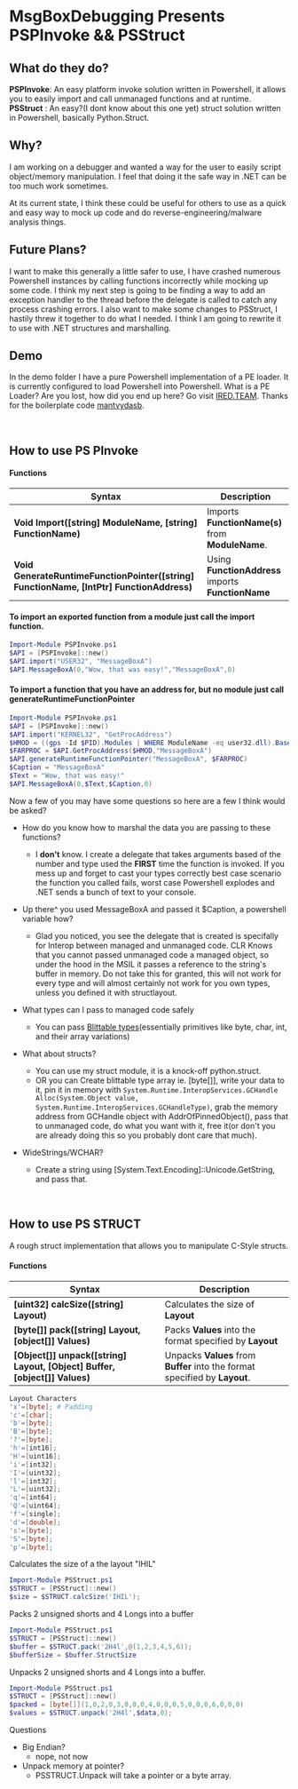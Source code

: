 # MsgBoxDebugging Presents PSPInvoke && PSStruct


## What do they do?
**PSPInvoke**: An easy platform invoke solution written in Powershell, it allows you to easily import and call unmanaged functions and at runtime.</br>
**PSStruct** : An easy?(I dont know about this one yet) struct solution written in Powershell, basically Python.Struct.

## Why?
I am working on a debugger and wanted a way for the user to easily script object/memory manipulation. I feel that doing it the safe way in .NET can be too much work sometimes. 

At its current state, I think these could be useful for others to use as a quick and easy way to mock up code and do reverse-engineering/malware analysis things.


## Future Plans?
 I want to make this generally a little safer to use, I have crashed numerous Powershell instances by calling functions incorrectly while mocking up some code. I think my next step is going to be finding a way to add an exception handler to the thread before the delegate is called to catch any process crashing errors. I also want to make some changes to PSStruct, I hastily threw it together to do what I needed. I think I am going to rewrite it to use with .NET structures and marshalling.
</br>

## Demo
 In the demo folder I have a pure Powershell implementation of a PE loader. It is currently configured to load Powershell into Powershell.
 What is a PE Loader? Are you lost, how did you end up here? Go visit 
 [IRED.TEAM](https://www.ired.team/offensive-security/code-injection-process-injection/reflective-dll-injection). Thanks for the boilerplate code [mantvydasb](https://github.com/mantvydasb/RedTeaming-Tactics-and-Techniques/commits?author=mantvydasb).

</br>

## How to use PS PInvoke 

#### Functions 
| Syntax      | Description |
| ----------- | ----------- |
| **Void Import([string] ModuleName, [string] FunctionName)**                               | Imports **FunctionName(s)** from **ModuleName**. 
| **Void GenerateRuntimeFunctionPointer([string] FunctionName, [IntPtr] FunctionAddress)**  | Using **FunctionAddress** imports **FunctionName**


#### To import an exported function from a module just call the import function.
```Powershell
Import-Module PSPInvoke.ps1
$API = [PSPInvoke]::new()  
$API.import("USER32", "MessageBoxA")  
$API.MessageBoxA(0,"Wow, that was easy!","MessageBoxA",0)  
```


#### To import a function that you have an address for, but no module just call generateRuntimeFunctionPointer

```Powershell
Import-Module PSPInvoke.ps1
$API = [PSPInvoke]::new()
$API.import("KERNEL32", "GetProcAddress")
$HMOD = ((gps -Id $PID).Modules | WHERE ModuleName -eq user32.dll).BaseAddress
$FARPROC = $API.GetProcAddress($HMOD,"MessageBoxA")
$API.generateRuntimeFunctionPointer("MessageBoxA", $FARPROC)
$Caption = "MessageBoxA"
$Text = "Wow, that was easy!"
$API.MessageBoxA(0,$Text,$Caption,0)
```


Now a few of you may have some questions so here are a few I think would be asked?

- How do you know how to marshal the data you are passing to these functions?
  - I **don't** know. I create a delegate that takes arguments based of the number and type used the **FIRST** time the function is invoked. If you mess up and forget to cast your types correctly best case scenario the function you called fails, worst case Powershell explodes and .NET sends a bunch of text to your console.

- Up there^ you used MessageBoxA and passed it $Caption, a powershell variable how?
  - Glad you noticed, you see the delegate that is created is specifally for Interop between managed and unmanaged code. CLR Knows that  you cannot passed unmanaged code a managed object, so under the hood in the MSIL it passes a reference to the string's buffer in memory. Do not take this for granted, this will not work for every type and will almost certainly not work for you own types, unless you defined it with structlayout.

- What types can I pass to managed code safely
  - You can pass [Blittable types](https://learn.microsoft.com/en-us/dotnet/framework/interop/blittable-and-non-blittable-types)(essentially primitives like byte, char, int, and their array variations)

- What about structs?
  - You can use my struct module, it is a knock-off python.struct.
  - OR you can Create blittable type array ie. [byte[]], write your data to it, pin it in memory with ```System.Runtime.InteropServices.GCHandle Alloc(System.Object value, System.Runtime.InteropServices.GCHandleType)```, grab the memory address from GCHandle object with AddrOfPinnedObject(), pass that to unmanaged code, do what you want with it, free it(or don't you are already doing this so you probably dont care that much).

- WideStrings/WCHAR?
  - Create a string using [System.Text.Encoding]::Unicode.GetString, and pass that.

</br>

## How to use PS STRUCT
A rough struct implementation that allows you to manipulate C-Style structs.

#### Functions 
| Syntax      | Description |
| ----------- | ----------- |
|**[uint32] calcSize([string] Layout)** | Calculates the size of **Layout**
|**[byte[]] pack([string] Layout, [object[]] Values)** | Packs **Values** into the format specified by **Layout**
|**[Object[]] unpack([string] Layout, [Object] Buffer, [object[]] Values)** | Unpacks **Values** from **Buffer** into the format specified by **Layout**.

```Powershell
Layout Characters
'x'=[byte]; # Padding
'c'=[char];
'b'=[byte];
'B'=[byte]; 
'?'=[byte]; 
'h'=[int16];
'H'=[uint16];
'i'=[int32];
'I'=[uint32];
'l'=[int32];
'L'=[uint32];
'q'=[int64];
'Q'=[uint64];
'f'=[single];
'd'=[double];
's'=[byte];
'S'=[byte];
'p'=[byte];
```

Calculates the size of a the layout "IHIL"

```Powershell
Import-Module PSStruct.ps1
$STRUCT = [PSStruct]::new()
$size = $STRUCT.calcSize('IHIL');
```

Packs 2 unsigned shorts and 4 Longs into a buffer

```Powershell
Import-Module PSStruct.ps1
$STRUCT = [PSStruct]::new()
$buffer = $STRUCT.pack('2H4l',@(1,2,3,4,5,6));
$bufferSize = $buffer.StructSize
```

Unpacks 2 unsigned shorts and 4 Longs into a buffer.

```Powershell
Import-Module PSStruct.ps1
$STRUCT = [PSStruct]::new()
$packed = [byte[]](1,0,2,0,3,0,0,0,4,0,0,0,5,0,0,0,6,0,0,0)
$values = $STRUCT.unpack('2H4l',$data,0);
```

Questions
  - Big Endian?
    - nope, not now
  - Unpack memory at pointer?
    - PSSTRUCT.Unpack will take a pointer or a byte array.

